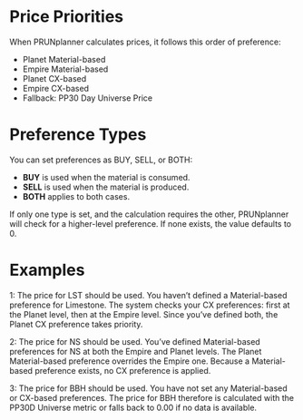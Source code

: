 # Price Priorities

When PRUNplanner calculates prices, it follows this order of preference:

- Planet Material-based
- Empire Material-based
- Planet CX-based
- Empire CX-based
- Fallback: PP30 Day Universe Price

# Preference Types

You can set preferences as BUY, SELL, or BOTH:

- **BUY** is used when the material is consumed.
- **SELL** is used when the material is produced.
- **BOTH** applies to both cases.

If only one type is set, and the calculation requires the other, PRUNplanner will check for a higher-level preference. If none exists, the value defaults to 0.

# Examples

1: The price for LST should be used. You haven’t defined a Material-based preference for Limestone. The system checks your CX preferences: first at the Planet level, then at the Empire level. Since you’ve defined both, the Planet CX preference takes priority.

2: The price for NS should be used. You’ve defined Material-based preferences for NS at both the Empire and Planet levels. The Planet Material-based preference overrides the Empire one. Because a Material-based preference exists, no CX preference is applied.

3: The price for BBH should be used. You have not set any Material-based or CX-based preferences. The price for BBH therefore is calculated with the PP30D Universe metric or falls back to 0.00 if no data is available.
